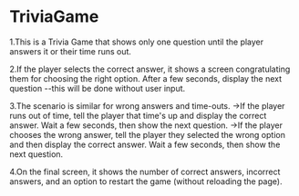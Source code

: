 # TriviaGame

1.This is a Trivia Game that shows only one  question until the player answers it or their time runs out.

2.If the player selects the correct answer, it shows a screen congratulating them for choosing the right option. After a few seconds, display the next question --this will be done without user input.

3.The scenario is similar for wrong answers and time-outs.
	->If the player runs out of time, tell the player that time's up and display the correct answer. Wait a few seconds, then show the next question.
	->If the player chooses the wrong answer, tell the player they selected the wrong option and then display the correct answer. Wait a few seconds, then show the next question.

4.On the final screen, it shows the number of correct answers, incorrect answers, and an option to restart the game (without reloading the page).